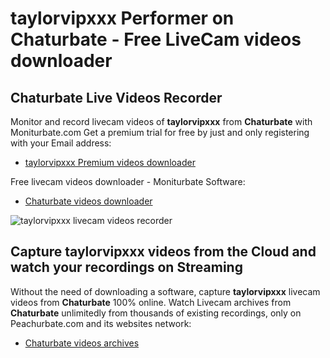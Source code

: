 # taylorvipxxx Performer on Chaturbate - Free LiveCam videos downloader

## Chaturbate Live Videos Recorder

Monitor and record livecam videos of **taylorvipxxx** from **Chaturbate** with Moniturbate.com
Get a premium trial for free by just and only registering with your Email address:
* [taylorvipxxx Premium videos downloader](https://moniturbate.com/request-demo-licence-key.html)

Free livecam videos downloader - Moniturbate Software:
* [Chaturbate videos downloader](https://moniturbate.com/moniturbate-download-software.html)

![taylorvipxxx livecam videos recorder](https://peachurnet.com/templates/moniturbate-software.png)


## Capture taylorvipxxx videos from the Cloud and watch your recordings on Streaming

Without the need of downloading a software, capture **taylorvipxxx** livecam videos from **Chaturbate** 100% online.
Watch Livecam archives from **Chaturbate** unlimitedly from thousands of existing recordings, only on Peachurbate.com and its websites network:
* [Chaturbate videos archives](https://peachurnet.com/)